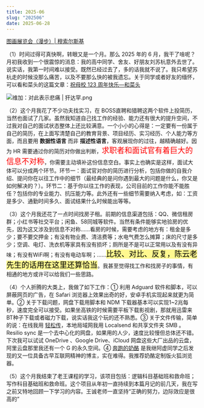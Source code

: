 ```yaml
---
title: 2025-06
slug: "202506"
date: 2025-06-28
---
```

[图画展览会（漫步）| 穆索尔斯基](https://www.aigei.com/item/mu_suo_er_si_ji_7.html)  

（1）时间过得可真快啊，转眼又是一个月。那么 2025 年的 6 月，我干了啥呢？月初我收到一个很震惊的消息：我的高中同学、舍友、好朋友刘苏杭意外去世了。说实话，我第一时间难以接受。既然已经过去了，多的话我就不说了。我只希望苏杭走的时候没那么痛苦，以及不要那么快的被我遗忘。关于同学或者好友的缅怀，可以看和菜头的这篇文章：[祝母校 123 周年快乐—和菜头](https://mp.weixin.qq.com/s/5LB5GqIEbYNw0JzrbxLljQ) 

![维加：对此表示悲痛 | 犴达罕.png](https://obsidian-picgo-1314839904.cos.ap-guangzhou.myqcloud.com/obsidian_pictures/%E7%BB%B4%E5%8A%A0%EF%BC%9A%E5%AF%B9%E6%AD%A4%E8%A1%A8%E7%A4%BA%E6%82%B2%E7%97%9B%20%7C%20%E7%8A%B4%E8%BE%BE%E7%BD%95.png)

（2）这个月我花了不少功夫找实习，在 BOSS直聘和猎聘这两个软件上投简历，当然也面试了几家。虽然我知道自己找工作的经验、能力还有很大的提升空间，不过我对自己的面试状态整体上还比较满意。一个小小的心得是：一定要有一份属于自己的简历，在上面写清楚自己的教育背景、项目经历、实习经历、个人能力等方面，而且要用 **数据性语言** 而非 **描述性语言**，客观展现你的过往，越精确越好。因为 HR 需要通过你的简历对你做出判断，<span style="font-size: 20px; color: red">求职者和面试官有着巨大的信息不对称</span>，你需要主动填补这份信息空白。事实上也确实是这样，面试大体可以分成两个环节。环节一：面试官对你的简历进行分析，包括你做的自我介绍、提问你在以往工作中的细节（最经典的是问你遇到最大的问题是什么，你又是如何解决的？）。环节二：基于你以往工作的表现，公司目前的工作你能不能胜任？包括你的专业能力、抗压能力等。此外还有一些细节需要纳入考虑，如：工资是多少、通勤时间多久、面试结果什么时候能出等等。

（3）这个月我还花了一点时间找房子租。前期的信息渠道包括：QQ、微信租房群；小红书等社交平台；闲鱼、58同城等软件。当然有条件能够实地验房的优先，因为这又涉及到信息不对称……看房的时候，需要考虑的地方有：租金是多少；要不要交押金；有没有物业费、清洁费等；水电气费怎么摊算；床的尺寸是多少；空调、电灯、洗衣机等家具有没有损坏；厕所是不是可以正常用以及有没有异味；有没有WiFi啊；有没有电动车啊；……<mark style="font-size: 20px; background-color: #fff88f; color: black">比较、对比、反复，陈云老先生的话用在这里还算恰当</mark>。我甚至觉得找工作和找房子的事情，有相通的地方或许可以给我们一些思路。

（4）个人折腾的大类上，我做了如下工作：① 利用 Adguard 软件和脚本，可以屏蔽网页的广告，在 Safari 浏览器上效果出奇的好，安卓手机实现起来就更为简单。② 关于下载问题，网盘下载用脚本和 NDM 下载器基本可以实现1~2兆每秒，速度完全可以接受。如果坐高铁的时候需要平板下载影视剧，那就用迅雷来BT种子下载或者磁力下载，说实话我这个玩的还不熟悉。③  关于文件传输，简单的说：在线我用 [轻松传](https://easychuan.cn/)，本地局域网我用 Localsend 和共享文件夹 SMB 。Resilio sync 是一个去中心化的网盘，如果用的人少，速度比较慢但总体还不错。下次我可以试试 OneDrive 、Google Drive、iCloud 网盘这些大厂出品的云盘，阿里云盘那里我还有一个 G 的永久空间。④ [奔跑的奶酪](https://www.runningcheese.com/) 是我继阿虚同学之后发现的又一位具备古早互联网精神的博主，实在难得。我推荐奶酪定制版火狐浏览器。

（5）这个月我结束了老王课程的学习，该项目包括：逻辑科目基础班和救命班；写作科目基础班和救命班。这个项目从年初一直持续到本篇月记的前几天，我在写之前又特地回顾一下学习的内容。王诚老师一直坚持“正确的努力，边际效应是很高的”

